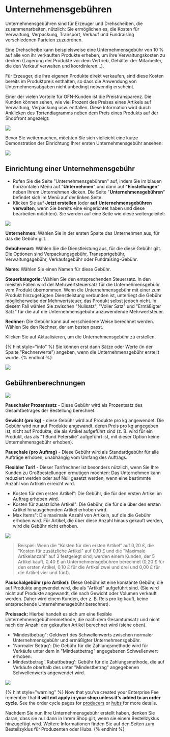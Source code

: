 # Unternehmensgebühren

Unternehmensgebühren sind für Erzeuger und Drehscheiben, die zusammenarbeiten, nützlich: Sie ermöglichen es, die Kosten für Verwaltung, Verpackung, Transport, Verkauf und Fundraising verschiedenen Parteien zuzuordnen.

Eine Drehscheibe kann beispielsweise eine Unternehmensgebühr von 10 % auf alle von ihr verkauften Produkte erheben, um ihre Verwaltungskosten zu decken (Lagerung der Produkte vor dem Vertrieb, Gehälter der Mitarbeiter, die den Verkauf verwalten und koordinieren...).

Für Erzeuger, die ihre eigenen Produkte direkt verkaufen, sind diese Kosten bereits im Produktpreis enthalten, so dass die Anwendung von Unternehmensabgaben nicht unbedingt notwendig erscheint.

Einer der vielen Vorteile für OFN-Kunden ist die Preistransparenz. Die Kunden können sehen, wie viel Prozent des Preises eines Artikels auf Verwaltung, Verpackung usw. entfallen. Diese Information wird durch Anklicken des Tortendiagramms neben dem Preis eines Produkts auf der Shopfront angezeigt:

![](../../.gitbook/assets/enterprisefee.jpg)

Bevor Sie weitermachen, möchten Sie sich vielleicht eine kurze Demonstration der Einrichtung Ihrer ersten Unternehmensgebühr ansehen:

![](../../.gitbook/assets/enterprisefeefirst.gif)

## Einrichtung einer Unternehmensgebühr

* Rufen Sie die Seite "Unternehmensgebühren" auf, indem Sie im blauen horizontalen Menü auf "**Unternehmen**" und dann auf "**Einstellungen**" neben Ihrem Unternehmen klicken. Die Seite "**Unternehmensgebühren**" befindet sich im Menü auf der linken Seite.
* Klicken Sie auf **Jetzt erstellen** (oder **auf** **Unternehmensgebühren verwalten**, wenn Sie bereits eine eingerichtet haben und diese bearbeiten möchten). Sie werden auf eine Seite wie diese weitergeleitet:

![](../../.gitbook/assets/enterprisefeecreate.jpg)

**Unternehmen:** Wählen Sie in der ersten Spalte das Unternehmen aus, für das die Gebühr gilt.

**Gebührenart:** Wählen Sie die Dienstleistung aus, für die diese Gebühr gilt. Die Optionen sind Verpackungsgebühr, Transportgebühr, Verwaltungsgebühr, Verkaufsgebühr oder Fundraising-Gebühr.

**Name:** Wählen Sie einen Namen für diese Gebühr.

**Steuerkategorie:** Wählen Sie den entsprechenden Steuersatz. In den meisten Fällen wird der Mehrwertsteuersatz für die Unternehmensgebühr vom Produkt übernommen. Wenn die Unternehmensgebühr mit einer zum Produkt hinzugefügten Dienstleistung verbunden ist, unterliegt die Gebühr möglicherweise der Mehrwertsteuer, das Produkt selbst jedoch nicht. In diesem Fall wählen Sie zwischen "Nullsatz", "Voller Satz" und "Ermäßigter Satz" für die auf die Unternehmensgebühr anzuwendende Mehrwertsteuer.

**Rechner:** Die Gebühr kann auf verschiedene Weise berechnet werden. Wählen Sie den Rechner, der am besten passt.

Klicken Sie auf Aktualisieren, um die Unternehmensgebühr zu erstellen.

{% hint style="info" %}
Sie können erst dann Sätze oder Werte (in der Spalte "Rechnerwerte") angeben, wenn die Unternehmensgebühr erstellt wurde.
{% endhint %}

![](../../.gitbook/assets/enterprisefee2.jpg)

## Gebührenberechnungen

![](../../.gitbook/assets/enterprisefee3.jpg)

**Pauschaler Prozentsatz** - Diese Gebühr wird als Prozentsatz des Gesamtbetrages der Bestellung berechnet.

**Gewicht (pro kg)** - diese Gebühr wird auf Produkte pro kg angewendet. Die Gebühr wird nur auf Produkte angewandt, deren Preis pro kg angegeben ist, nicht auf Produkte, die als Artikel aufgeführt sind (z. B. wird für ein Produkt, das als "1 Bund Petersilie" aufgeführt ist, mit dieser Option keine Unternehmensgebühr erhoben).

**Pauschale (pro Auftrag)** - Diese Gebühr wird als Standardgebühr für alle Aufträge erhoben, unabhängig vom Umfang des Auftrags.

**Flexibler Tarif** - Dieser Tarifrechner ist besonders nützlich, wenn Sie Ihre Kunden zu Großbestellungen ermutigen möchten: Das Unternehmen kann reduziert werden oder auf Null gesetzt werden, wenn eine bestimmte Anzahl von Artikeln erreicht wird.

* Kosten für den ersten Artikel": Die Gebühr, die für den ersten Artikel im Auftrag erhoben wird.
* Kosten für zusätzliche Artikel": Die Gebühr, die für die über den ersten Artikel hinausgehenden Artikel erhoben wird.
* Max Items": Die maximale Anzahl von Artikeln, auf die die Gebühr erhoben wird. Für Artikel, die über diese Anzahl hinaus gekauft werden, wird die Gebühr nicht erhoben.

![](../../.gitbook/assets/enterprisefeeflex.jpg)

> Beispiel: Wenn die "Kosten für den ersten Artikel" auf 0,20 £, die "Kosten für zusätzliche Artikel" auf 0,10 £ und die "Maximale Artikelanzahl" auf 3 festgelegt sind, werden einem Kunden, der 5 Artikel kauft, 0,40 £ an Unternehmensgebühren berechnet (0,20 £ für den ersten Artikel, 0,10 £ für die Artikel zwei und drei und 0,00 £ für die Artikel vier und fünf).

**Pauschalgebühr (pro Artikel):** Diese Gebühr ist eine konstante Gebühr, die auf Produkte angewendet wird, die als "Artikel" aufgeführt sind. (Sie wird nicht auf Produkte angewandt, die nach Gewicht oder Volumen verkauft werden. Daher wird einem Kunden, der z. B. Reis pro kg kauft, keine entsprechende Unternehmensgebühr berechnet).

**Preissack:** Hierbei handelt es sich um eine flexible Unternehmensgebührenmethode, die nach dem Gesamtumsatz und nicht nach der Anzahl der gekauften Artikel berechnet wird (siehe oben).

* ‘Mindestbetrag": Geldwert des Schwellenwerts zwischen normaler Unternehmensgebühr und ermäßigter Unternehmensgebühr.
* 'Normaler Betrag': Die Gebühr für die Zahlungsmethode wird für Verkäufe unter dem in "Mindestbetrag" angegebenen Schwellenwert erhoben.
* Mindestbetrag'.'Rabattbetrag': Gebühr für die Zahlungsmethode, die auf Verkäufe oberhalb des unter "Mindestbetrag" angegebenen Schwellenwerts angewendet wird.

![](../../.gitbook/assets/enterprisefeepc.jpg)

{% hint style="warning" %}
Now that you've created your Enterprise Fee remember that **it will not apply in your shop unless it's added to an order cycle**. See the order cycle pages for [producers](order-cycle/order-cycles-for-producers.md) or [hubs ](order-cycle/order-cycles-for-hubs.md)for more details.

Nachdem Sie nun Ihre Unternehmensgebühr erstellt haben, denken Sie daran, dass sie nur dann in Ihrem Shop gilt, wenn sie einem Bestellzyklus hinzugefügt wird. Weitere Informationen finden Sie auf den Seiten zum Bestellzyklus für Produzenten oder Hubs.
{% endhint %}
